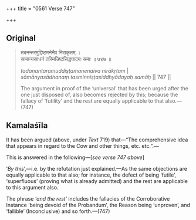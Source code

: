 +++
title = "0561 Verse 747"

+++
## Original 
>
> तदनन्तरमुद्दिष्टमनेनैव निराकृतम् ।  
> सामान्यसाधनं तस्मिन्निष्टसिद्ध्यादयः समाः ॥ ७४७ ॥ 
>
> *tadanantaramuddiṣṭamanenaiva nirākṛtam* \|  
> *sāmānyasādhanaṃ tasminniṣṭasiddhyādayaḥ samāḥ* \|\| 747 \|\| 
>
> The argument in proof of the ‘universal’ that has been urged after the one just disposed of, also becomes rejected by this; because the fallacy of ‘futility’ and the rest are equally applicable to that also.—(747)



## Kamalaśīla

It has been argued (above, under *Text* 719) that—“The comprehensive idea that appears in regard to the Cow and other things, etc. etc.”.—

This is answered in the following—[*see verse 747 above*]

‘*By this*’,—i.e. by the refutation just explained.—As the same objections are equally applicable to that also; for instance, the defect of being ‘futile’, ‘superfluous’ (proving what is already admitted) and the rest are applicable to this argument also.

The phrase ‘*and the rest*’ includes the fallacies of the Corroborative Instance ‘being devoid of the Probandum’, the Reason being ‘unproven’, and ‘fallible’ (Inconclusive) and so forth.—(747)


